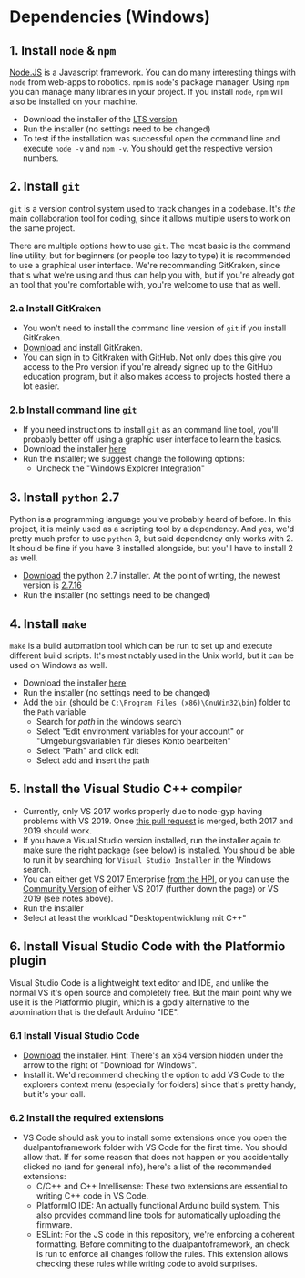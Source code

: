 # Dependencies (Windows)

## 1. Install `node` & `npm`

[Node.JS](https://nodejs.org/) is a Javascript framework. You can do many interesting things with `node` from web-apps to robotics.
`npm` is `node`'s package manager. Using `npm` you can manage many libraries in your project. If you install `node`, `npm` will also be installed on your machine.

- Download the installer of the [LTS version](https://nodejs.org/)
- Run the installer (no settings need to be changed)
- To test if the installation was successful open the command line and execute `node -v` and `npm -v`. You should get the respective version numbers.

## 2. Install `git`

`git` is a version control system used to track changes in a codebase. It's _the_ main collaboration tool for coding, since it allows multiple users to work on the same project.

There are multiple options how to use `git`. The most basic is the command line utility, but for beginners (or people too lazy to type) it is recommended to use a graphical user interface. We're recommanding GitKraken, since that's what we're using and thus can help you with, but if you're already got an tool that you're comfortable with, you're welcome to use that as well.

### 2.a Install GitKraken

- You won't need to install the command line version of `git` if you install GitKraken.
- [Download](https://www.gitkraken.com/) and install GitKraken.
- You can sign in to GitKraken with GitHub. Not only does this give you access to the Pro version if you're already signed up to the GitHub education program, but it also makes access to projects hosted there a lot easier.

### 2.b Install command line `git`

- If you need instructions to install `git` as an command line tool, you'll probably better off using a graphic user interface to learn the basics.
- Download the installer [here](https://git-scm.com/downloads)
- Run the installer; we suggest change the following options:
  - Uncheck the "Windows Explorer Integration"
 
## 3. Install `python` 2.7

Python is a programming language you've probably heard of before. In this project, it is mainly used as a scripting tool by a dependency. And yes, we'd pretty much prefer to use `python` 3, but said dependency only works with 2. It should be fine if you have 3 installed alongside, but you'll have to install 2 as well.

- [Download](https://www.python.org/downloads/) the python 2.7 installer. At the point of writing, the newest version is [2.7.16](https://www.python.org/downloads/release/python-2716/)
- Run the installer (no settings need to be changed)

## 4. Install `make`

`make` is a build automation tool which can be run to set up and execute different build scripts. It's most notably used in the Unix world, but it can be used on Windows as well.

- Download the installer [here](http://gnuwin32.sourceforge.net/downlinks/make.php)
- Run the installer (no settings need to be changed)
- Add the `bin` (should be `C:\Program Files (x86)\GnuWin32\bin`) folder to the `Path` variable
  - Search for _path_ in the windows search
  - Select "Edit environment variables for your account" or "Umgebungsvariablen für dieses Konto bearbeiten"
  - Select "Path" and click edit
  - Select add and insert the path

## 5. Install the Visual Studio C++ compiler

- Currently, only VS 2017 works properly due to node-gyp having problems with VS 2019. Once [this pull request](https://github.com/nodejs/node-gyp/pull/1715) is merged, both 2017 and 2019 should work.
- If you have a Visual Studio version installed, run the installer again to make sure the right package (see below) is installed. You should be able to run it by searching for `Visual Studio Installer` in the Windows search.
- You can either get VS 2017 Enterprise [from the HPI](https://aka.ms/devtoolsforteaching), or you can use the [Community Version](https://visualstudio.microsoft.com/de/downloads/) of either VS 2017 (further down the page) or VS 2019 (see notes above).
- Run the installer
- Select at least the workload "Desktopentwicklung mit C++"

## 6. Install Visual Studio Code with the Platformio plugin

Visual Studio Code is a lightweight text editor and IDE, and unlike the normal VS it's open source and completely free. But the main point why we use it is the Platformio plugin, which is a godly alternative to the abomination that is the default Arduino "IDE".

### 6.1 Install Visual Studio Code

- [Download](https://code.visualstudio.com/) the installer. Hint: There's an x64 version hidden under the arrow to the right of "Download for Windows".
- Install it. We'd recommend checking the option to add VS Code to the explorers context menu (especially for folders) since that's pretty handy, but it's your call.

### 6.2 Install the required extensions

- VS Code should ask you to install some extensions once you open the dualpantoframework folder with VS Code for the first time. You should allow that. If for some reason that does not happen or you accidentally clicked no (and for general info), here's a list of the recommended extensions:
  - C/C++ and C++ Intellisense: These two extensions are essential to writing C++ code in VS Code.
  - PlatformIO IDE: An actually functional Arduino build system. This also provides command line tools for automatically uploading the firmware.
  - ESLint: For the JS code in this repository, we're enforcing a coherent formatting. Before commiting to the dualpantoframework, an check is run to enforce all changes follow the rules. This extension allows checking these rules while writing code to avoid surprises.
